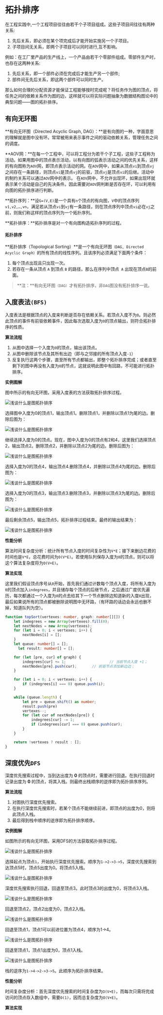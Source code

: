 # 拓扑排序

在工程实践中,一个工程项目往往由若干个子项目组成。这些子项目间往往有两种关系:

1. 先后关系，即必须在某个项完成后才能开始实施另一个子项目。
2. 子项目间无关系，即两个子项目可以同时进行,互不影响。

例如：在工厂里产品的生产线上，一个产品由若干个零部件组成。零部件生产时，也存在这两种关系:

1. 先后关系，即一个部件必须在完成后才能生产另一个部件;
2. 部件间无先后关系，即这两个部件可以同时生产。

那么如何合理的分配资源才能保证工程能够按时完成呢？将任务作为图的顶点，将任务之间的依赖关系作为图的边，这样就可以将实际问题抽象为数据结构图论中的典型问题——图的拓扑排序。

## 有向无环图

**有向无环图（Directed Acyclic Graph, DAG）：**是有向图的一种，字面意思的理解就是图中没有环。常常被用来表示事件之间的驱动依赖关系，管理任务之间的调度。

**AOV网：**在每一个工程中，可以将工程分为若干个子工程，这些子工程称为活动。如果用图中的顶点表示活动，以有向图的弧表示活动之间的优先关系，这样的有向图称为`AOV`网，即顶点表示活动的网。在`AOV`网中，如果从顶点`vi`到顶点`vj`之间存在一条路径，则顶点`vi`是顶点`vj`的前驱，顶点`vj`是顶点`vi`的后继。活动中的制约关系可以通过`AOV`网中的表示。 在`AOV`网中，不允许出现环，如果出现环就表示某个活动是自己的先决条件。因此需要对`AOV`网判断是否存在环，可以利用有向图的拓扑排序进行判断。

**拓扑序列：**设`G=(V,E)`是一个具有`n`个顶点的有向图，`V`中的顶点序列`v1,v2,…,vn`，满足若从顶点`vi`到`vj`有一条路径，则在顶点序列中顶点`vi`必在`vj`之前，则我们称这样的顶点序列为一个拓扑序列。

**拓扑排序：**拓扑排序是对一个有向图构造拓扑序列的过程。

#### 拓扑排序

**拓扑排序（Topological Sorting）**是一个有向无环图`（DAG, Directed Acyclic Graph）`的所有顶点的线性序列。且该序列必须满足下面两个条件：

1. 每个顶点出现且只出现一次。
2. 若存在一条从顶点 `A` 到顶点 `B` 的路径，那么在序列中顶点` A` 出现在顶点` B `的前面。

> **注：**有向无环图`（DAG）`才有拓扑排序，非`DAG`图没有拓扑排序一说。

## 入度表法`(BFS)`

入度表法是根据顶点的入度来判断是否存在依赖关系。若顶点入度不为`0`。则必然此顶点的事件有前驱依赖事件，因此每次选取入度为`0`的顶点输出，则符合拓扑排序的性质。

**算法流程**

1. 从图中选择一个入度为`0`的顶点，输出该顶点。
2. 从图中删除该节点及其所有出边（即与之邻接的所有顶点入度`-1`）
3. 反复执行这两个步骤，直至所有节点都输出，即整个拓扑排序完成；或者直至剩下的图中再没有入度为`0`的节点，这就说明此图中有回路，不可能进行拓扑排序。

**实例图解**

图中所示的有向无环图，采用入度表的方法获取拓扑排序过程。

![浅谈什么是图拓扑排序](assets/1571057753-478fbd3e6d62cd2.png)

选择图中入度为0的顶点1，输出顶点1。删除顶点1，并删除以顶点1为尾的边。删除后图为：

![浅谈什么是图拓扑排序](assets/1571057753-6cae5cfa64cbe2b.png)

继续选择入度为0的顶点。现在，图中入度为0的顶点有2和4，这里我们选择顶点2，输出顶点2。删除顶点2，并删除以顶点2为尾的边。删除后图为：

![浅谈什么是图拓扑排序](assets/1571057753-a9f2fcfbfbe2bb8.png)

选择入度为0的顶点4，输出顶点4.删除顶点4，并删除以顶点4为尾的边。删除后图为：

![浅谈什么是图拓扑排序](assets/1571057753-0b816d4615f7923.png)

选择入度为0的顶点3，输出顶点3.删除顶点3，并删除以顶点3为尾的边。删除后图为：

![浅谈什么是图拓扑排序](assets/1571057754-a47f46eb9f56619.png)

最后剩余顶点5，输出顶点5，拓扑排序过程结束。最终的输出结果为：

![浅谈什么是图拓扑排序](assets/1571057754-fd6ed9d6851ed29.png)

**性能分析**

算法时间复杂度分析：统计所有节点入度的时间复杂性为`V*E`；接下来删边花费的时间也是`V*E`，总花费时间为`O(V*E)`。若使用队列保存入度为`0`的顶点，则可以将这个算法复杂度将为`O(V+E)`。

**算法实现**

这里我们假设顶点序号从`0`开始，首先我们通过计数每个顶点入度，将所有入度为`0`的顶点加入`indegrees`，并且储存每个顶点的后继节点，之后通过广度优先遍历，每次都通过一个入度为`0`的点去给其下一个节点删除边知道新的入度`0`出现，最后如果说所有的顶点都被删除说明图中无环路，（有环路的话边会永远也删不掉，知道队列为空）。

```ts
function topSort(vertexes: number, graph: number[][]) {
    let indegrees = new Array(vertexes).fill(0);
    let nextNodes = new Array(vertexes);
    for (let i = 0; i < vertexes; i++) {
        nextNodes[i] = [];
    }
    let queue: number[] = [];
	  let result: number[] = [];

    for (let [pre, cur] of graph) {
        indegrees[cur] += 1; 					// 当前节点入度 +1；
        nextNodes[pre].push(cur); 		// 前驱节点添加新边边；
    }

    for (let i = 0; i < vertexes; i++) {
        if (indegrees[i] === 0) queue.push(i);
    }

    while (queue.length) {
        let pre = queue.shift() as number;
      	result.push(pre)
        vertexes--;
        for (let cur of nextNodes[pre]) {
            indegrees[cur] -= 1;
            if (indegrees[cur] === 0) queue.push(cur);
        }
    }

    return !vertexes ? result : [];
}
```

## 深度优先`DFS`

深度优先搜索过程中，当到达出度为 **0** 的顶点时，需要进行回退。在执行回退时记录出度为 **0** 的顶点，将其入栈。则最终出栈顺序的逆序即为拓扑排序序列。

**算法流程**

1. 对图执行深度优先搜索。
2. 在执行深度优先搜索时，若某个顶点不能继续前进，即顶点的出度为0，则将此顶点入栈。
3. 最后得到栈中顺序的逆序即为拓扑排序顺序。

**实例图解**

如图所示的有向无环图，采用DFS的方法获取拓扑排序过程。

![浅谈什么是图拓扑排序](assets/1571057754-d1c546c2a0c7fc8.png)

选择起点为顶点`1`，开始执行深度优先搜索。顺序为`1->2->3->5`，深度优先搜索到达顶点5时，顶点5出度为0。将顶点5入栈。

![浅谈什么是图拓扑排序](assets/1571057754-5706ad2f12a6628.png)



深度优先搜索执行回退，回退至顶点3。此时顶点3的出度为0，将顶点3入栈。

![浅谈什么是图拓扑排序](assets/1571057755-bea2ba1e3b7bdba.png)

回退至顶点2，顶点2出度为0，顶点2入栈。

![浅谈什么是图拓扑排序](assets/1571057755-d20e257a8279ae7.png)

回退至顶点1，顶点1可以前进位置为顶点4，顺序为1->4。

![浅谈什么是图拓扑排序](assets/1571057756-9aec7572e94a833.png)

回退至顶点1，顶点1出度为0，顶点1入栈。

![浅谈什么是图拓扑排序](assets/1571057757-689399d7a62df7c.png)

栈的逆序为`1->4->2->3->5`。此顺序为拓扑排序结果。

**性能分析**

时间复杂度分析：首先深度优先搜索的时间复杂度为`O(V+E)`，而每次只需将完成访问的顶点存入数组中，需要`O(1)`，因而总复杂度为`O(V+E)`。

**算法实现**